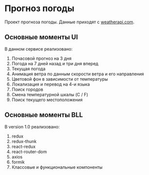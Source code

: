 # Прогноз погоды

Проект прогноза погоды. Данные приходят с [weatherapi.com](weatherapi.com).

## Основные моменты UI

В данном сервисе реализовано:
1. Почасовой прогноз на 3 дня
2. Погода на 7 дней назад и три дня вперед
3. Текущая погода
4. Анимация ветра по данным скорости ветра и его направления
5. Цветовой фон в зависимости от температуры
6. Локализация и перевод на 4-и языка
7. Поиск городов
8. Смена температурной шкалы (C / F)
9. Поиск текущего местоположения

## Основные моменты BLL

В version 1.0 реализовано:
1. redux
2. redux-thunk
3. react-redux
4. react-router-dom
5. axios
6. formik
7. Классовые и функциональные компоненты

